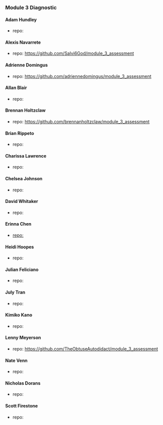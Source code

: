### Module 3 Diagnostic

#### Adam Hundley
  * repo:

#### Alexis Navarrete
  * repo: https://github.com/Salvi6God/module_3_assessment

#### Adrienne Domingus
  * repo: https://github.com/adriennedomingus/module_3_assessment

#### Allan Blair
  * repo:

#### Brennan Holtzclaw
  * repo: https://github.com/brennanholtzclaw/module_3_assessment

#### Brian Rippeto
  * repo:

#### Charissa Lawrence
  * repo:

#### Chelsea Johnson
  * repo:

#### David Whitaker
  * repo:

#### Erinna Chen
  * [repo:](https://github.com/erinnachen/module_3_assessment)

#### Heidi Hoopes
  * repo:

#### Julian Feliciano
  * repo:

#### July Tran
  * repo:

#### Kimiko Kano
  * repo:

#### Lenny Meyerson
  * repo: https://github.com/TheObtuseAutodidact/module_3_assessment

#### Nate Venn
  * repo:

#### Nicholas Dorans
  * repo:

#### Scott Firestone
  * repo:
